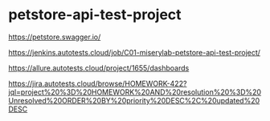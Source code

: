 # petstore-api-test-project


https://petstore.swagger.io/

https://jenkins.autotests.cloud/job/C01-miserylab-petstore-api-test-project/

https://allure.autotests.cloud/project/1655/dashboards

https://jira.autotests.cloud/browse/HOMEWORK-422?jql=project%20%3D%20HOMEWORK%20AND%20resolution%20%3D%20Unresolved%20ORDER%20BY%20priority%20DESC%2C%20updated%20DESC
